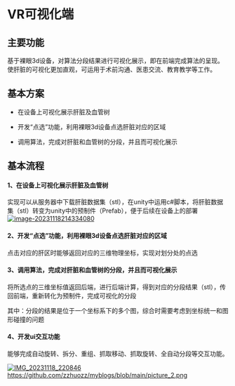 # VR可视化端

## 主要功能

​	基于裸眼3d设备，对算法分段结果进行可视化展示，即在前端完成算法的呈现。使肝脏的可视化更加直观，可运用于术前沟通、医患交流、教育教学等工作。





## 基本方案

- 在设备上可视化展示肝脏及血管树

- 开发“点选”功能，利用裸眼3d设备点选肝脏对应的区域
- 调用算法，完成对肝脏和血管树的分段，并且而可视化展示





## 基本流程

#### 1、在设备上可视化展示肝脏及血管树

实现可以从服务器中下载肝脏数据集（stl），在unity中运用c#脚本，将肝脏数据集（stl）转变为unity中的预制件（Prefab），便于后续在设备上的部署[![image-20231118214334080](C:\Users\11028\AppData\Roaming\Typora\typora-user-images\image-20231118214334080.png)](https://github.com/zzhuozz/myblogs/blob/main/picture_1.png)

#### 2、开发“点选”功能，利用裸眼3d设备点选肝脏对应的区域

点击对应的肝区时能够返回对应的三维物理坐标，实现对划分处的点选

#### 3、调用算法，完成对肝脏和血管树的分段，并且而可视化展示

将所选点的三维坐标值返回后端，进行后端计算，得到对应的分段结果（stl），传回前端，重新转化为预制件，完成可视化的分段

其中：分段的结果是位于一个坐标系下的多个图，综合时需要考虑到坐标统一和图形碰撞的问题

#### 4、开发ui交互功能

能够完成自动旋转、拆分、重组、抓取移动、抓取旋转、全自动分段等交互功能。

[![IMG_20231118_220846](D:\QQ\document\MobileFile\IMG_20231118_220846.png)
](https://github.com/zzhuozz/myblogs/blob/main/picture_2.png)https://github.com/zzhuozz/myblogs/blob/main/picture_2.png
